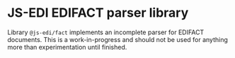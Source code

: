 # JS-EDI EDIFACT parser library

Library `@js-edi/fact` implements an incomplete parser for EDIFACT documents. This is a work-in-progress and should not be used for anything more than experimentation until finished.
